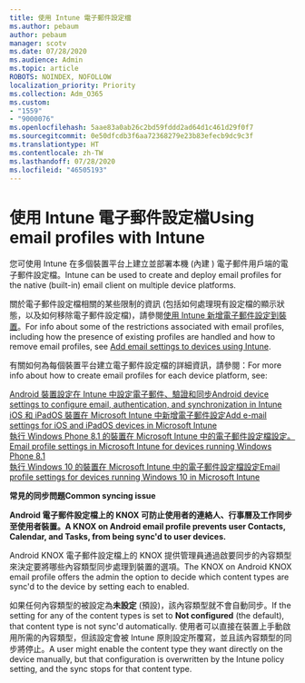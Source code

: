 ```yaml
---
title: 使用 Intune 電子郵件設定檔
ms.author: pebaum
author: pebaum
manager: scotv
ms.date: 07/28/2020
ms.audience: Admin
ms.topic: article
ROBOTS: NOINDEX, NOFOLLOW
localization_priority: Priority
ms.collection: Adm_O365
ms.custom:
- "1559"
- "9000076"
ms.openlocfilehash: 5aae83a0ab26c2bd59fddd2ad64d1c461d29f0f7
ms.sourcegitcommit: 0e50dfcdb3f6aa72368279e23b83efecb9dc9c3f
ms.translationtype: HT
ms.contentlocale: zh-TW
ms.lasthandoff: 07/28/2020
ms.locfileid: "46505193"
---
```

# <a name="using-email-profiles-with-intune"></a><span data-ttu-id="c308e-102">使用 Intune 電子郵件設定檔</span><span class="sxs-lookup"><span data-stu-id="c308e-102">Using email profiles with Intune</span></span>

<span data-ttu-id="c308e-103">您可使用 Intune 在多個裝置平台上建立並部署本機 (內建 ) 電子郵件用戶端的電子郵件設定檔。</span><span class="sxs-lookup"><span data-stu-id="c308e-103">Intune can be used to create and deploy email profiles for the native (built-in) email client on multiple device platforms.</span></span>

<span data-ttu-id="c308e-104">關於電子郵件設定檔相關的某些限制的資訊 (包括如何處理現有設定檔的顯示狀態，以及如何移除電子郵件設定檔)，請參閱[使用 Intune 新增電子郵件設定到裝置](https://docs.microsoft.com/intune/email-settings-configure)。</span><span class="sxs-lookup"><span data-stu-id="c308e-104">For info about some of the restrictions associated with email profiles, including how the presence of existing profiles are handled and how to remove email profiles, see [Add email settings to devices using Intune](https://docs.microsoft.com/intune/email-settings-configure).</span></span>

<span data-ttu-id="c308e-105">有關如何為每個裝置平台建立電子郵件設定檔的詳細資訊，請參閱：</span><span class="sxs-lookup"><span data-stu-id="c308e-105">For more info about how to create email profiles for each device platform, see:</span></span>

[<span data-ttu-id="c308e-106">Android 裝置設定在 Intune 中設定電子郵件、驗證和同步</span><span class="sxs-lookup"><span data-stu-id="c308e-106">Android device settings to configure email, authentication, and synchronization in Intune</span></span>](https://docs.microsoft.com/intune/email-settings-android)  
[<span data-ttu-id="c308e-107">iOS 和 iPadOS 裝置在 Microsoft Intune 中新增電子郵件設定</span><span class="sxs-lookup"><span data-stu-id="c308e-107">Add e-mail settings for iOS and iPadOS devices in Microsoft Intune</span></span>](https://docs.microsoft.com/intune/email-settings-ios)  
[<span data-ttu-id="c308e-108">執行 Windows Phone 8.1 的裝置在 Microsoft Intune 中的電子郵件設定檔設定。</span><span class="sxs-lookup"><span data-stu-id="c308e-108">Email profile settings in Microsoft Intune for devices running Windows Phone 8.1</span></span>](https://docs.microsoft.com/intune/email-settings-windows-phone-8-1)  
[<span data-ttu-id="c308e-109">執行 Windows 10 的裝置在 Microsoft Intune 中的電子郵件設定檔設定</span><span class="sxs-lookup"><span data-stu-id="c308e-109">Email profile settings for devices running Windows 10 in Microsoft Intune</span></span>](https://docs.microsoft.com/intune/email-settings-windows-10)

<span data-ttu-id="c308e-110">**常見的同步問題**</span><span class="sxs-lookup"><span data-stu-id="c308e-110">**Common syncing issue**</span></span>

<span data-ttu-id="c308e-111">**Android 電子郵件設定檔上的 KNOX 可防止使用者的連絡人、行事曆及工作同步至使用者裝置。**</span><span class="sxs-lookup"><span data-stu-id="c308e-111">**A KNOX on Android email profile prevents user Contacts, Calendar, and Tasks, from being sync'd to user devices.**</span></span>

<span data-ttu-id="c308e-112">Android KNOX 電子郵件設定檔上的 KNOX 提供管理員通過啟要同步的內容類型來決定要將哪些內容類型同步處理到裝置的選項。</span><span class="sxs-lookup"><span data-stu-id="c308e-112">The KNOX on Android KNOX email profile offers the admin the option to decide which content types are sync'd to the device by setting each to enabled.</span></span>

<span data-ttu-id="c308e-113">如果任何內容類型的被設定為**未設定** (預設)，該內容類型就不會自動同步。</span><span class="sxs-lookup"><span data-stu-id="c308e-113">If the setting for any of the content types is set to **Not configured** (the default), that content type is not sync'd automatically.</span></span> <span data-ttu-id="c308e-114">使用者可以直接在裝置上手動啟用所需的內容類型，但該設定會被 Intune 原則設定所覆寫，並且該內容類型的同步將停止。</span><span class="sxs-lookup"><span data-stu-id="c308e-114">A user might enable the content type they want directly on the device manually, but that configuration is overwritten by the Intune policy setting, and the sync stops for that content type.</span></span>

